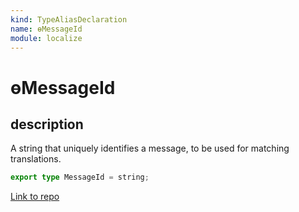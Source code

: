 ```yaml
---
kind: TypeAliasDeclaration
name: ɵMessageId
module: localize
---
```


# ɵMessageId

## description

A string that uniquely identifies a message, to be used for matching translations.

```ts
export type MessageId = string;
```

[Link to repo](https://github.com/timdeschryver/angular/blob/master/packages/localize/src/utils/src/messages.ts#L40-L40)
